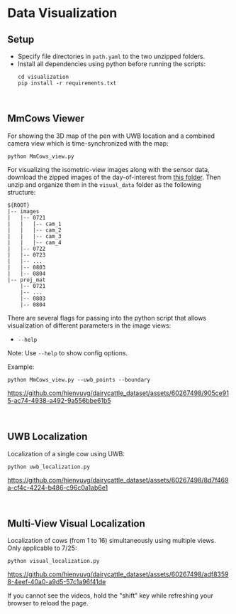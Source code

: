 # Data Visualization



## Setup
* Specify file directories in ```path.yaml``` to the two unzipped folders.
* Install all dependencies using python before running the scripts:
	```
	cd visualization
	pip install -r requirements.txt
	```
<br />

## MmCows Viewer
For showing the 3D map of the pen with UWB location and a combined camera view which is time-synchronized with the map:

```
python MmCows_view.py
```

For visualizing the isometric-view images along with the sensor data, download the zipped images of the day-of-interest from [this folder](https://purdue0-my.sharepoint.com/:f:/g/personal/vu64_purdue_edu/Et4vQrsbOvRNudWe7SGn7p0BzPJlyWY6jXG1NOn39me5-A?e=DuY0TM). Then unzip and organize them in the ```visual_data``` folder as the following structure:
```
${ROOT}
|-- images
|   |-- 0721
|   |   |-- cam_1
|   |   |-- cam_2
|   |   |-- cam_3
|   |   |-- cam_4
|   |-- 0722
|   |-- 0723
|   |-- ...
|   |-- 0803
|   |-- 0804
|-- proj_mat
    |-- 0721
    |-- ...
    |-- 0803
    |-- 0804
```

There are several flags for passing into the python script that allows visualization of different parameters in the image views:
* ```--help```

Note: Use ```--help``` to show config options.

Example:

```
python MmCows_view.py --uwb_points --boundary
```


https://github.com/hienvuvg/dairycattle_dataset/assets/60267498/905ce915-ac74-4938-a492-9a556bbe61b5

<br />

## UWB Localization
Localization of a single cow using UWB:
```
python uwb_localization.py
```


https://github.com/hienvuvg/dairycattle_dataset/assets/60267498/8d7f469a-cf4c-4224-b486-c96c0a1ab6e1

<br />

## Multi-View Visual Localization
Localization of cows (from 1 to 16) simultaneously using multiple views. Only applicable to 7/25:
```
python visual_localization.py
```

https://github.com/hienvuvg/dairycattle_dataset/assets/60267498/adf83598-4eef-40a0-a9d5-57c1a96f41de


If you cannot see the videos, hold the "shift" key while refreshing your browser to reload the page.